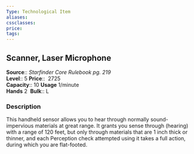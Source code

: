 ```yaml
---
Type: Technological Item
aliases:
cssclasses:
price: 
tags:
---
```

## Scanner, Laser Microphone

**Source**:: _Starfinder Core Rulebook pg. 219_  
**Level**:: 5
**Price**::  2725  
**Capacity**:: 10 **Usage** 1/minute  
**Hands** 2 
**Bulk**:: L

### Description

This handheld sensor allows you to hear through normally sound-impervious materials at great range. It grants you sense through (hearing) with a range of 120 feet, but only through materials that are 1 inch thick or thinner, and each Perception check attempted using it takes a full action, during which you are flat-footed.